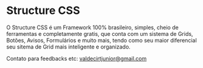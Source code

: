 Structure CSS
=============

O Structure CSS é um Framework 100% brasileiro, simples, cheio de ferramentas e completamente gratis, que conta com
um sistema de Grids, Botões, Avisos, Formulários e muito mais, tendo como seu maior diferencial seu sitema de Grid mais 
inteligente e organizado.


Contato para feedbacks etc: valdecirtjunior@gmail.com
